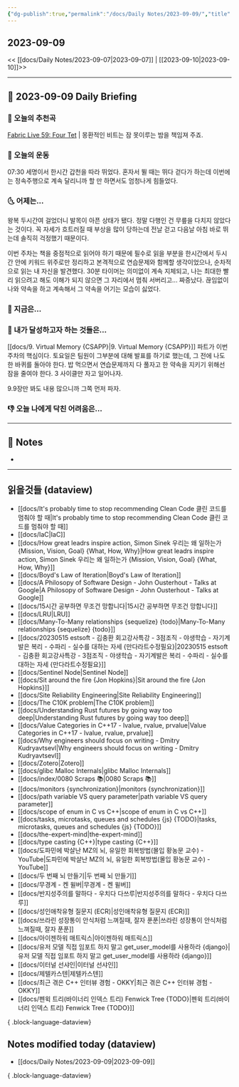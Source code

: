 ```yaml
---
{"dg-publish":true,"permalink":"/docs/Daily Notes/2023-09-09/","title":"2023-09-09","tags":[" DailyNote "]}
---
```



## 2023-09-09

<< [[docs/Daily Notes/2023-09-07\|2023-09-07]] | [[2023-09-10\|2023-09-10]]>>

---

## 📅 2023-09-09 Daily Briefing

### 🎵 오늘의 추천곡

[Fabric Live 59: Four Tet](https://youtu.be/echp5ejotU0?feature=shared) | 몽환적인 비트는 잠 못이루는 밤을 책임져 주죠.

### 🏃 오늘의 운동

07:30 세명이서 한시간 갑천을 따라 뛰었다. 혼자서 뛸 때는 뛰다 걷다가 하는데 이번에는 정속주행으로 계속 달리니까 할 만 하면서도 엄청나게 힘들었다.

### 🌜 어제는...

왕복 두시간여 걸었더니 발목이 아픈 상태가 됐다. 정말 다행인 건 무릎을 다치지 않았다는 것이다. 꼭 자세가 흐트러질 때 부상을 많이 당하는데 전날 걷고 다음날 아침 바로 뛰는데 솔직히 걱정했기 때문이다. 

이번 주차는 책을 중점적으로 읽어야 하기 때문에 필수로 읽을 부분을 한시간에서 두시간 안에 키워드 위주로만 정리하고 본격적으로 연습문제와 함께할 생각이었으나, 순차적으로 읽는 내 자신을 발견했다. 30분 타이머는 의미없이 계속 지체되고, 나는 최대한 빨리 읽으려고 해도 이해가 되지 않으면 그 자리에서 멈춰 서버리고... 짜증났다. 끊임없이 나와 약속을 하고 계속해서 그 약속을 어기는 모습이 싫었다.

### 🙌 지금은...

### 🚀 내가 달성하고자 하는 것들은...

[[docs/9. Virtual Memory {CSAPP}\|9. Virtual Memory {CSAPP}]] 파트가 이번 주차의 핵심이다. 토요일은 팀원이 그부분에 대해 발표를 하기로 했는데, 그 전에 나도 한 바퀴를 돌아야 한다. 밥 먹으면서 연습문제까지 다 풀자고 한 약속을 지키기 위해선 잠을 줄여야 한다. 3 사이클만 자고 일어나자. 

9.9장만 봐도 내용 많으니까 그쪽 먼저 파자.

### 👎 오늘 나에게 닥친 어려움은...

---

## 📝 Notes

- 

---

## 읽을것들 (dataview)

- [[docs/It's probably time to stop recommending Clean Code 클린 코드를 멈춰야 할 때\|It's probably time to stop recommending Clean Code 클린 코드를 멈춰야 할 때]]
- [[docs/IaC\|IaC]]
- [[docs/How great leadrs inspire action, Simon Sinek 우리는 왜 일하는가 {Mission, Vision, Goal} {What, How, Why}\|How great leadrs inspire action, Simon Sinek 우리는 왜 일하는가 {Mission, Vision, Goal} {What, How, Why}]]
- [[docs/Boyd's Law of Iteration\|Boyd's Law of Iteration]]
- [[docs/A Philosopy of Software Design - John Ousterhout - Talks at Google\|A Philosopy of Software Design - John Ousterhout - Talks at Google]]
- [[docs/15시간 공부하면 무조건 망합니다\|15시간 공부하면 무조건 망합니다]]
- [[docs/LRU\|LRU]]
- [[docs/Many-To-Many relationships {sequelize} {todo}\|Many-To-Many relationships {sequelize} {todo}]]
- [[docs/20230515 estsoft - 김충환 회고강사특강 - 3점조직 - 야생학습 - 자기계발은 복리 - 수파리 - 실수를 대하는 자세 {만다라트수정필요}\|20230515 estsoft - 김충환 회고강사특강 - 3점조직 - 야생학습 - 자기계발은 복리 - 수파리 - 실수를 대하는 자세 {만다라트수정필요}]]
- [[docs/Sentinel Node\|Sentinel Node]]
- [[docs/Sit around the fire {Jon Hopkins}\|Sit around the fire {Jon Hopkins}]]
- [[docs/Site Reliability Engineering\|Site Reliability Engineering]]
- [[docs/The C10K problem\|The C10K problem]]
- [[docs/Understanding Rust futures by going way too deep\|Understanding Rust futures by going way too deep]]
- [[docs/Value Categories in C++17 - lvalue, rvalue, prvalue\|Value Categories in C++17 - lvalue, rvalue, prvalue]]
- [[docs/Why engineers should focus on writing - Dmitry Kudryavtsevl\|Why engineers should focus on writing - Dmitry Kudryavtsevl]]
- [[docs/Zotero\|Zotero]]
- [[docs/glibc Malloc Internals\|glibc Malloc Internals]]
- [[docs/index/0080 Scraps 📚\|0080 Scraps 📚]]
- [[docs/monitors {synchronization}\|monitors {synchronization}]]
- [[docs/path variable VS query parameter\|path variable VS query parameter]]
- [[docs/scope of enum in C vs C++\|scope of enum in C vs C++]]
- [[docs/tasks, microtasks, queues and schedules {js} {TODO}\|tasks, microtasks, queues and schedules {js} {TODO}]]
- [[docs/the-expert-mind\|the-expert-mind]]
- [[docs/type casting {C++}\|type casting {C++}]]
- [[docs/도파민에 박살난 MZ의 뇌, 유일한 회복방법(몰입 황농문 교수) - YouTube\|도파민에 박살난 MZ의 뇌, 유일한 회복방법(몰입 황농문 교수) - YouTube]]
- [[docs/두 번째 뇌 만들기\|두 번째 뇌 만들기]]
- [[docs/무경계 - 켄 윌버\|무경계 - 켄 윌버]]
- [[docs/반지성주의를 말하다 - 우치다 다쓰루\|반지성주의를 말하다 - 우치다 다쓰루]]
- [[docs/성인애착유형 질문지 (ECR)\|성인애착유형 질문지 (ECR)]]
- [[docs/쓰라린 성장통이 안식처럼 느껴질때, 잘자 푼푼\|쓰라린 성장통이 안식처럼 느껴질때, 잘자 푼푼]]
- [[docs/아이젠하워 매트릭스\|아이젠하워 매트릭스]]
- [[docs/유저 모델 직접 임포트 하지 말고 get_user_model를 사용하라 {django}\|유저 모델 직접 임포트 하지 말고 get_user_model를 사용하라 {django}]]
- [[docs/이터널 선샤인\|이터널 선샤인]]
- [[docs/제텔카스텐\|제텔카스텐]]
- [[docs/최근 겪은 C++ 인터뷰 경험 - OKKY\|최근 겪은 C++ 인터뷰 경험 - OKKY]]
- [[docs/펜윅 트리(바이너리 인덱스 트리) Fenwick Tree {TODO}\|펜윅 트리(바이너리 인덱스 트리) Fenwick Tree {TODO}]]

{ .block-language-dataview}

## Notes modified today (dataview)

- [[docs/Daily Notes/2023-09-09\|2023-09-09]]

{ .block-language-dataview}
